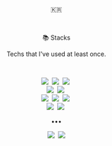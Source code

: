 <div align="center">

<br>

🇰🇷

<br>

📚 Stacks

Techs that I've used at least once.

<br>

<img src="https://img.shields.io/badge/Java-007396?style=for-the-badge&logo=java&logoColor=white" />&nbsp;
<img src="https://img.shields.io/badge/Oracle-F80000?style=for-the-badge&logo=oracle&logoColor=white" />&nbsp;
<img src="https://img.shields.io/badge/MySQL-4479A1?style=for-the-badge&logo=mysql&logoColor=white" />&nbsp;
<br>
<img src="https://img.shields.io/badge/Spring-6DB33F?style=for-the-badge&logo=spring&logoColor=white" />&nbsp;
<img src="https://img.shields.io/badge/SpringBoot-6DB33F?style=for-the-badge&logo=spring&logoColor=white" />&nbsp;
<br>
<img src="https://img.shields.io/badge/HTML5-E34F26?style=for-the-badge&logo=html5&logoColor=white" />&nbsp;
<img src="https://img.shields.io/badge/Javascript-ffb13b?style=for-the-badge&logo=javascript&logoColor=white" />&nbsp;
<img src="https://img.shields.io/badge/CSS-1572B6?style=for-the-badge&logo=css3&logoColor=white" />&nbsp;
<br>
<img src="https://img.shields.io/badge/Git-F05032?style=for-the-badge&logo=git&logoColor=white" />&nbsp;
<img src="https://img.shields.io/badge/GitHub-181717?style=for-the-badge&logo=github&logoColor=white" />&nbsp;

•••

<a href="https://tkdalsgks.me"><img src="https://img.shields.io/badge/Blog-262626?style=for-the-badge&logo=D-Wave Systems&logoColor=white" /></a>&nbsp;
<a href="mailto:alstkdgks@gmail.com"><img src="https://img.shields.io/badge/Gmail-d14836?style=for-the-badge&logo=Gmail&logoColor=white&link=hsm_01@naver.com" /></a>

</div>
